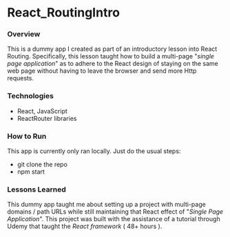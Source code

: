 # React_RoutingIntro

### Overview
This is a dummy app I created as part of an introductory lesson into React Routing. Specifically, this lesson taught how to build a multi-page "_single page application_" as to adhere to the React design of staying on the same web page without having to leave the browser and send more Http requests.

### Technologies
* React, JavaScript
* ReactRouter libraries 

### How to Run
This app is currently only ran locally. Just do the usual steps:
* git clone the repo
* npm start 

### Lessons Learned
This dummy app taught me about setting up a project with multi-page domains / path URLs while still maintaining that React effect of "_Single Page Application_". This project was built with the assistance of a tutorial through Udemy that taught the _React framework_ ( 48+ hours ).
